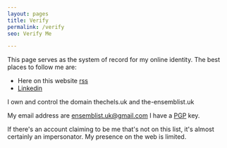 ```yaml
---
layout: pages
title: Verify
permalink: /verify
seo: Verify Me

---
```


This page serves as the system of record for my online identity. The best places to follow me are:

- Here on this website [rss](/feed)
- [Linkedin](https://www.linkedin.com/in/mat-benfield/)

I own and control the domain thechels.uk and the-ensemblist.uk

My email address are ensemblist.uk@gmail.com I have a [PGP](/pgp) key.

If there's an account claiming to be me that's not on this list, it's almost certainly an impersonator. My presence on the web is limited.